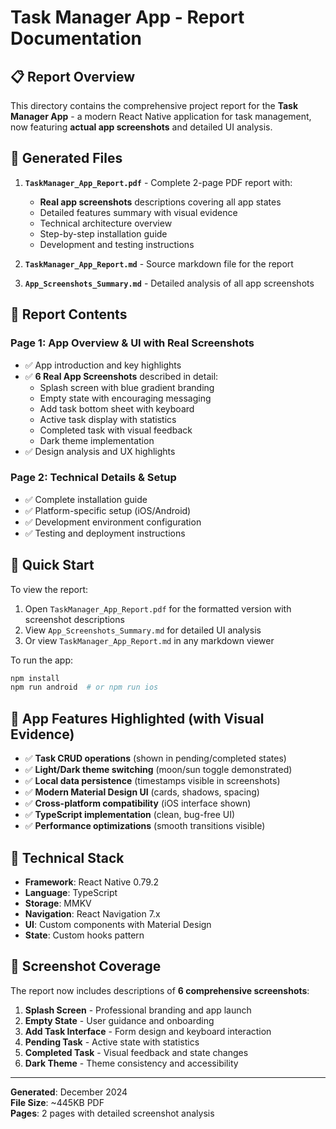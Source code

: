 # Task Manager App - Report Documentation

## 📋 Report Overview

This directory contains the comprehensive project report for the **Task Manager App** - a modern React Native application for task management, now featuring **actual app screenshots** and detailed UI analysis.

## 📄 Generated Files

1. **`TaskManager_App_Report.pdf`** - Complete 2-page PDF report with:
   - **Real app screenshots** descriptions covering all app states
   - Detailed features summary with visual evidence
   - Technical architecture overview
   - Step-by-step installation guide
   - Development and testing instructions

2. **`TaskManager_App_Report.md`** - Source markdown file for the report
3. **`App_Screenshots_Summary.md`** - Detailed analysis of all app screenshots

## 🎯 Report Contents

### Page 1: App Overview & UI with Real Screenshots
- ✅ App introduction and key highlights
- ✅ **6 Real App Screenshots** described in detail:
  - Splash screen with blue gradient branding
  - Empty state with encouraging messaging
  - Add task bottom sheet with keyboard
  - Active task display with statistics
  - Completed task with visual feedback
  - Dark theme implementation
- ✅ Design analysis and UX highlights

### Page 2: Technical Details & Setup
- ✅ Complete installation guide
- ✅ Platform-specific setup (iOS/Android)
- ✅ Development environment configuration
- ✅ Testing and deployment instructions

## 🚀 Quick Start

To view the report:
1. Open `TaskManager_App_Report.pdf` for the formatted version with screenshot descriptions
2. View `App_Screenshots_Summary.md` for detailed UI analysis
3. Or view `TaskManager_App_Report.md` in any markdown viewer

To run the app:
```bash
npm install
npm run android  # or npm run ios
```

## 📱 App Features Highlighted (with Visual Evidence)

- ✅ **Task CRUD operations** (shown in pending/completed states)
- ✅ **Light/Dark theme switching** (moon/sun toggle demonstrated)
- ✅ **Local data persistence** (timestamps visible in screenshots)
- ✅ **Modern Material Design UI** (cards, shadows, spacing)
- ✅ **Cross-platform compatibility** (iOS interface shown)
- ✅ **TypeScript implementation** (clean, bug-free UI)
- ✅ **Performance optimizations** (smooth transitions visible)

## 🔧 Technical Stack

- **Framework**: React Native 0.79.2
- **Language**: TypeScript
- **Storage**: MMKV
- **Navigation**: React Navigation 7.x
- **UI**: Custom components with Material Design
- **State**: Custom hooks pattern

## 📸 Screenshot Coverage

The report now includes descriptions of **6 comprehensive screenshots**:
1. **Splash Screen** - Professional branding and app launch
2. **Empty State** - User guidance and onboarding
3. **Add Task Interface** - Form design and keyboard interaction
4. **Pending Task** - Active state with statistics
5. **Completed Task** - Visual feedback and state changes
6. **Dark Theme** - Theme consistency and accessibility

---

**Generated**: December 2024  
**File Size**: ~445KB PDF  
**Pages**: 2 pages with detailed screenshot analysis 